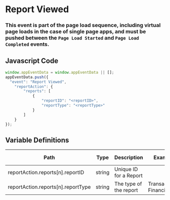# Report Viewed

### This event is part of the page load sequence, including virtual page loads in the case of single page apps, and must be pushed between the `Page Load Started` and `Page Load Completed` events.

## Javascript Code
```js
window.appEventData = window.appEventData || [];
appEventData.push({
  "event": "Report Viewed",
    "reportAction": {
        "reports": [
            {
                "reportID": "<reportID>",
                "reportType": "<reportType>"
            }
        ]
    }
});
```

## Variable Definitions

|Path|Type|Description|Example|Pattern|Min Length|Max Length|Minimum|Maximum|Multiple Of|
| --- | --- | --- | --- | --- | --- | --- | --- | --- | --- |
|reportAction.reports[n].reportID|string|Unique ID for a Report||||||||
|reportAction.reports[n].reportType|string|The type of the report|Transactions, Financial|||||||





